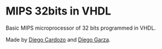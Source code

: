 # MIPS 32bits in VHDL
Basic MIPS microprocessor of 32 bits programmed in VHDL.

Made by [Diego Cardozo](https://github.com/diegocardozo97) and [Diego Garza](https://github.com/chhcd).
